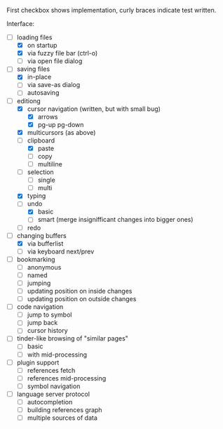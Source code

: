 First checkbox shows implementation, curly braces indicate test written.

Interface:
- [ ] loading files
	- [x] on startup
	- [x] via fuzzy file bar (ctrl-o)
	- [ ] via open file dialog
- [ ] saving files
	- [x] in-place
	- [ ] via save-as dialog
	- [ ] autosaving
- [ ] editiong
	- [x] cursor navigation (written, but with small bug)
		- [x] arrows
		- [x] pg-up pg-down
	- [x] multicursors (as above)
	- [ ] clipboard
		- [x] paste
		- [ ] copy
		- [ ] multiline
	- [ ] selection
		- [ ] single
		- [ ] multi
	- [x] typing
	- [ ] undo
		- [x] basic
		- [ ] smart (merge insignifficant changes into bigger ones)
	- [ ] redo
- [ ] changing buffers
	- [x] via bufferlist
	- [ ] via keyboard next/prev
- [ ] bookmarking
	- [ ] anonymous
	- [ ] named
	- [ ] jumping
	- [ ] updating position on inside changes
	- [ ] updating position on outside changes
- [ ] code navigation
	- [ ] jump to symbol
	- [ ] jump back
	- [ ] cursor history

- [ ] tinder-like browsing of "similar pages"
	- [ ] basic
	- [ ] with mid-processing
- [ ] plugin support
	- [ ] references fetch
	- [ ] references mid-processing
	- [ ] symbol navigation

- [ ] language server protocol
	- [ ] autocompletion
	- [ ] building references graph
	- [ ] multiple sources of data